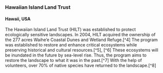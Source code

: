 ### Hawaiian Island Land Trust 
#### Hawaii, USA

The Hawaiian Island Land Trust (HILT) was established to protect ecologically sensitive landscapes. In 2004, HILT acquired the ownership of the 277 acres Waihe’e Coastal Dunes and Wetland Refuge.[^4] The program was established to restore and enhance critical ecosystems while preserving historical and cultural resources.[^5], [^6] These ecosystems will be inundated in the future by sea-level rise. Thus, the program aims to restore the landscape to what it was in the past.[^7] With the help of volunteers, over 70% of native species have returned to the landscape.[^8] 